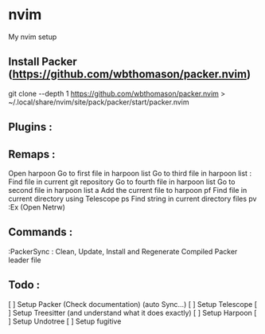 # nvim
My nvim setup

## Install Packer (https://github.com/wbthomason/packer.nvim)
git clone --depth 1 https://github.com/wbthomason/packer.nvim >  ~/.local/share/nvim/site/pack/packer/start/packer.nvim

## Plugins :


## Remaps : 
<C-e> Open harpoon
<C-h> Go to first file in harpoon list
<C-n> Go to third file in harpoon list
<C-p>  : Find file in current git repository
<C-s> Go to fourth file in harpoon list
<C-t> Go to second file in harpoon list
<leader>a Add the current file to harpoon
<leader>pf Find file in current directory using Telescope
<leader>ps Find string in current directory files
<leader>pv :Ex (Open Netrw)

## Commands :
:PackerSync : Clean, Update, Install and Regenerate Compiled Packer leader file

## Todo :
[ ] Setup Packer (Check documentation) (auto Sync...)
[ ] Setup Telescope
[ ] Setup Treesitter (and understand what it does exactly)
[ ] Setup Harpoon
[ ] Setup Undotree
[ ] Setup fugitive

